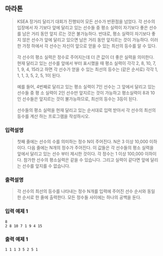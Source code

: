 ## 마라톤

> KSEA 장거리 달리기 대회가 진행되어 모든 선수가 반환점을 넘었다. 각 선수의 입장에서 자 기보다 앞에 달리고 있는 선수들 중 평소 실력이 자기보다 좋은 선수를 남은 거리 동안 앞지 르는 것은 불가능하다. 반대로, 평소 실력이 자기보다 좋지 않은 선수가 앞에 달리고 있으면 남은 거리 동안 앞지르는 것이 가능하다. 이러한 가정 하에서 각 선수는 자신이 앞으로 얻을 수 있는 최선의 등수를 알 수 있다.<br><br>
> 각 선수의 평소 실력은 정수로 주어지는데 더 큰 값이 더 좋은 실력을 의미한다. 현재 달리고 있는 선수를 앞에서 부터 표시했을 때 평소 실력이 각각 2, 8, 10, 7, 1, 9, 4, 15라고 하면 각 선수가 얻을 수 있는 최선의 등수는 (같은 순서로) 각각 1, 1, 1, 3, 5, 2, 5, 1이 된다. <br><br>
> 예를 들어, 4번째로 달리고 있는 평소 실력이 7인 선수는 그 앞에서 달리고 있는 선수들 중 평 소 실력이 2인 선수만 앞지르는 것이 가능하고 평소실력이 8과 10인 선수들은 앞지르는 것이 불가능하므로, 최선의 등수는 3등이 된다.<br><br>
> 선수들의 평소 실력을 현재 달리고 있는 순서대로 입력 받아서 각 선수의 최선의 등수를 계산 하는 프로그램을 작성하시오.

### 입력설명

> 첫째 줄에는 선수의 수를 의미하는 정수 N이 주어진다. N은 3 이상 10,000 이하이다. 다음 줄에는 N개의 정수가 주어진다. 이 값들은 각 선수들의 평소 실력을 앞에서 달리고 있는 선수 부터 제시한 것이다. 각 정수는 1 이상 100,000 이하이다. 참가한 선수의 평소실력은 같을 수 있습니다. 그리고 실력이 같다면 앞에 달리는 선수를 앞지를 수 없습니다.

### 출력설명

> 각 선수의 최선의 등수를 나타내는 정수 N개를 입력에 주어진 선수 순서와 동일한 순서로 한 줄에 출력한다. 모든 정수들 사이에는 하나의 공백을 둔다.

### 입력 예제 1

```
8
2 8 10 7 1 9 4 15
```

### 출력 예제 1

```
1 1 1 3 5 2 5 1
```
